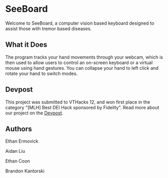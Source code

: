 # SeeBoard

Welcome to SeeBoard, a computer vision based keyboard designed to assist those with tremor based diseases.

## What it Does

The program tracks your hand movements through your webcam, which is then used to allow users to control an on-screen keyboard or a virtual mouse using hand gestures.
You can collapse your hand to left click and rotate your hand to switch modes.

## Devpost
This project was submitted to VTHacks 12, and won first place in the category "[MLH] Best DEI Hack sponsored by Fidelity". Read more about our project on the [Devpost](https://devpost.com/software/cvoard).

## Authors
Ethan Ermovick

Aidan Liu

Ethan Coon

Brandon Kantorski
